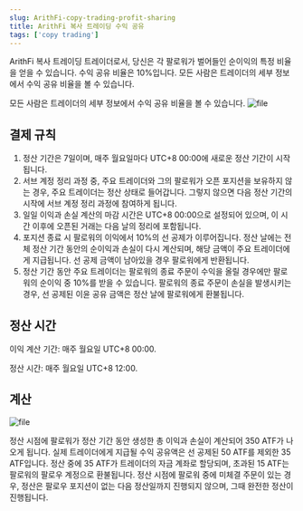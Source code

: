 ```yaml
---
slug: ArithFi-copy-trading-profit-sharing
title: ArithFi 복사 트레이딩 수익 공유
tags: ['copy trading']
---
```


ArithFi 복사 트레이딩 트레이더로서, 당신은 각 팔로워가 벌어들인 순이익의 특정 비율을 얻을 수 있습니다.
수익 공유 비율은 10%입니다. 모든 사람은 트레이더의 세부 정보에서 수익 공유 비율을 볼 수 있습니다.

모든 사람은 트레이더의 세부 정보에서 수익 공유 비율을 볼 수 있습니다.
![file](https://nftstorage.link/ipfs/bafkreidvylvkhmby2z4mombngal7diiy7yyal3exjyomlrxlgqiurmsktu)

## 결제 규칙
1. 정산 기간은 7일이며, 매주 월요일마다 UTC+8 00:00에 새로운 정산 기간이 시작됩니다.
2. 서브 계정 정리 과정 중, 주요 트레이더와 그의 팔로워가 오픈 포지션을 보유하지 않는 경우, 주요 트레이더는 정산 상태로 들어갑니다. 그렇지 않으면 다음 정산 기간의 시작에 서브 계정 정리 과정에 참여하게 됩니다.
3. 일일 이익과 손실 계산의 마감 시간은 UTC+8 00:00으로 설정되어 있으며, 이 시간 이후에 오픈된 거래는 다음 날의 정리에 포함됩니다.
4. 포지션 종료 시 팔로워의 이익에서 10%의 선 공제가 이루어집니다. 정산 날에는 전체 정산 기간 동안의 순이익과 손실이 다시 계산되며, 해당 금액이 주요 트레이더에게 지급됩니다. 선 공제 금액이 남아있을 경우 팔로워에게 반환됩니다.
5. 정산 기간 동안 주요 트레이더는 팔로워의 종료 주문이 수익을 올릴 경우에만 팔로워의 순이익 중 10%를 받을 수 있습니다. 팔로워의 종료 주문이 손실을 발생시키는 경우, 선 공제된 이윤 공유 금액은 정산 날에 팔로워에게 환불됩니다.


## 정산 시간
이익 계산 기간: 매주 월요일 UTC+8 00:00.

정산 시간: 매주 월요일 UTC+8 12:00.

## 계산
![file](https://nftstorage.link/ipfs/bafkreie7f2auxw46bbwf33h5epnajbmqwunmyssiulpoucpeoown6762va)

정산 시점에 팔로워가 정산 기간 동안 생성한 총 이익과 손실이 계산되어 350 ATF가 나오게 됩니다. 실제 트레이더에게 지급될 수익 공유액은 선 공제된 50 ATF를 제외한 35 ATF입니다. 정산 중에 35 ATF가 트레이더의 자금 계좌로 할당되며, 초과된 15 ATF는 팔로워의 팔로우 계정으로 환불됩니다. 정산 시점에 팔로워 중에 미체결 주문이 있는 경우, 정산은 팔로우 포지션이 없는 다음 정산일까지 진행되지 않으며, 그때 완전한 정산이 진행됩니다.

